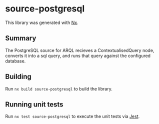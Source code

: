 # source-postgresql

This library was generated with [Nx](https://nx.dev).

## Summary

The PostgreSQL source for ARQL recieves a ContextualisedQuery node, converts it into a sql query,
and runs that query against the configured database.

## Building

Run `nx build source-postgresql` to build the library.

## Running unit tests

Run `nx test source-postgresql` to execute the unit tests via [Jest](https://jestjs.io).
